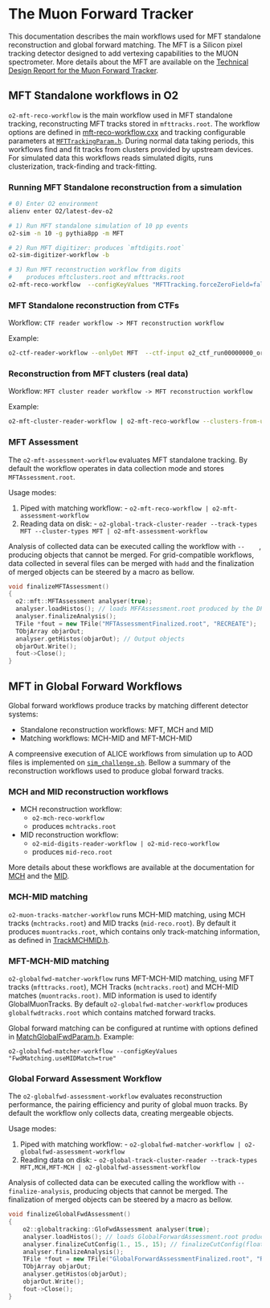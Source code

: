 <!-- doxy
\page refMFT MFT
/doxy -->

# The Muon Forward Tracker

This documentation describes the main workflows used for MFT standalone reconstruction and global forward matching. The MFT is a Silicon pixel tracking detector designed to add vertexing capabilities to the MUON spectrometer. More details about the MFT are available on the [Technical Design Report for the Muon Forward Tracker](https://cds.cern.ch/record/1981898).

## MFT Standalone workflows in O2

`o2-mft-reco-workflow` is the main workflow used in MFT standalone tracking, reconstructing MFT tracks stored in `mfttracks.root`. The workflow options are defined in [mft-reco-workflow.cxx](./workflow/src/mft-reco-workflow.cxx) and tracking configurable parameters at [`MFTTrackingParam.h`](./tracking/include/MFTTracking/MFTTrackingParam.h). During normal data taking periods, this workflows find and fit tracks from clusters provided by upstream devices. For simulated data this workflows reads simulated digits, runs clusterization, track-finding and track-fitting.

### Running MFT Standalone reconstruction from a simulation

```bash
# 0) Enter O2 environment
alienv enter O2/latest-dev-o2

# 1) Run MFT standalone simulation of 10 pp events
o2-sim -n 10 -g pythia8pp -m MFT

# 2) Run MFT digitizer: produces `mftdigits.root`
o2-sim-digitizer-workflow -b

# 3) Run MFT reconstruction workflow from digits
#    produces mftclusters.root and mfttracks.root
o2-mft-reco-workflow  --configKeyValues "MFTTracking.forceZeroField=false;MFTTracking.LTFclsRCut=0.0100;"
```

### MFT Standalone reconstruction from CTFs

Workflow: `CTF reader workflow -> MFT reconstruction workflow`

Example:
```bash
o2-ctf-reader-workflow --onlyDet MFT  --ctf-input o2_ctf_run00000000_orbit0000000000_tf0000000001.root | o2-mft-reco-workflow --clusters-from-upstream --disable-mc  -b
```

### Reconstruction from MFT clusters (real data)

Workflow: `MFT cluster reader workflow -> MFT reconstruction workflow`

Example:
```bash
o2-mft-cluster-reader-workflow | o2-mft-reco-workflow --clusters-from-upstream --disable-mc --mft-cluster-writer "--outfile /dev/null"
```

### MFT Assessment

The `o2-mft-assessment-workflow` evaluates MFT standalone tracking. By default the workflow operates in data collection mode and stores `MFTAssessment.root`.

Usage modes:
  1. Piped with matching workflow:
    -  `o2-mft-reco-workflow | o2-mft-assessment-workflow`
  2. Reading data on disk:
    - `o2-global-track-cluster-reader --track-types MFT --cluster-types MFT | o2-mft-assessment-workflow`

Analysis of collected data can be executed calling the workflow with `--    `, producing objects that cannot be merged. For grid-compatible workflows, data collected in several files can be merged with `hadd` and the finalization of merged objects can be steered by a macro as bellow.

```cpp
void finalizeMFTAssessment()
{
  o2::mft::MFTAssessment analyser(true);
  analyser.loadHistos(); // loads MFFAssessment.root produced by the DPL workflow
  analyser.finalizeAnalysis();
  TFile *fout = new TFile("MFTAssessmentFinalized.root", "RECREATE");
  TObjArray objarOut;
  analyser.getHistos(objarOut); // Output objects
  objarOut.Write();
  fout->Close();
}
```

## MFT in Global Forward Workflows

Global forward workflows produce tracks by matching different detector systems:
* Standalone reconstruction workflows: MFT, MCH and MID
* Matching workflows: MCH-MID and MFT-MCH-MID

A compreensive execution of ALICE workflows from simulation up to AOD files is implemented on [`sim_challenge.sh`](../../../prodtests/sim_challenge.sh). Bellow a summary of the reconstruction workflows used to produce global forward tracks.

### MCH and MID reconstruction workflows

* MCH reconstruction workflow:
    * `o2-mch-reco-workflow`
    * produces `mchtracks.root`
* MID reconstruction workflow:
    * `o2-mid-digits-reader-workflow | o2-mid-reco-workflow`
    * produces `mid-reco.root`

More details about these workflows are available at the documentation for [MCH](../../MUON/MCH/Workflow/README.md) and the [MID](../../MUON/MID/Workflow/README.md).

### MCH-MID matching

`o2-muon-tracks-matcher-workflow` runs MCH-MID matching, using MCH tracks (`mchtracks.root`) and MID tracks (`mid-reco.root`). By default it produces `muontracks.root`, which contains only track-matching information, as defined in [TrackMCHMID.h](../../../DataFormats/Reconstruction/include/ReconstructionDataFormats/TrackMCHMID.h).

### MFT-MCH-MID matching

`o2-globalfwd-matcher-workflow` runs MFT-MCH-MID matching, using MFT tracks (`mfttracks.root`), MCH Tracks (`mchtracks.root`) and MCH-MID matches (`muontracks.root)`. MID information is used to identify GlobalMuonTracks. By default `o2-globalfwd-matcher-workflow` produces `globalfwdtracks.root` which contains matched forward tracks.

Global forward matching can be configured at runtime with options defined in [MatchGlobalFwdParam.h](../../GlobalTracking/include/GlobalTracking/MatchGlobalFwdParam.h). Example:

```
o2-globalfwd-matcher-workflow --configKeyValues "FwdMatching.useMIDMatch=true"
```

### Global Forward Assessment Workflow

The `o2-globalfwd-assessment-workflow` evaluates reconstruction performance, the pairing efficiency and purity of global muon tracks. By default the workflow only collects data, creating mergeable objects.

Usage modes:
  1. Piped with matching workflow:
    -  `o2-globalfwd-matcher-workflow | o2-globalfwd-assessment-workflow`
  2. Reading data on disk:
    - `o2-global-track-cluster-reader --track-types MFT,MCH,MFT-MCH | o2-globalfwd-assessment-workflow`

Analysis of collected data can be executed calling the workflow with `--finalize-analysis`, producing objects that cannot be merged. The finalization of merged objects can be steered by a macro as bellow.

```cpp
void finalizeGlobalFwdAssessment()
{
    o2::globaltracking::GloFwdAssessment analyser(true);
    analyser.loadHistos(); // loads GlobalForwardAssessment.root produced by the DPL workflow
    analyser.finalizeCutConfig(1., 15., 15); // finalizeCutConfig(float minCut, float maxCut, int nSteps)
    analyser.finalizeAnalysis();
    TFile *fout = new TFile("GlobalForwardAssessmentFinalized.root", "RECREATE");
    TObjArray objarOut;
    analyser.getHistos(objarOut);
    objarOut.Write();
    fout->Close();
}
```
